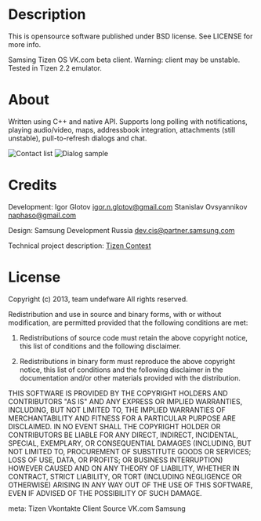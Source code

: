 Description
===============

This is opensource software published under BSD license. See LICENSE for more info.

Samsing Tizen OS VK.com beta client. Warning: client may be unstable. Tested in Tizen 2.2 emulator.

About
===========

Written using C++ and native API. Supports long polling with notifications, playing audio/video, maps, addressbook integration, attachments (still unstable), pull-to-refresh dialogs and chat.

![Contact list](https://pp.vk.me/c411427/v411427989/653f/83mthij4skA.jpg)
![Dialog sample](https://ps.vk.me/c537116/u227270989/docs/c50b727f3fbc/Conversation_Location.png)

Credits
===========

Development:
Igor Glotov <igor.n.glotov@gmail.com>
Stanislav Ovsyannikov <naphaso@gmail.com>

Design:
Samsung Development Russia <dev.cis@partner.samsung.com>

Technical project description: [Tizen Contest](https://vk.com/tizen_contest?w=page-59707777_45508025)

License
===========
  Copyright (c) 2013, team undefware
  All rights reserved.
  
  Redistribution and use in source and binary forms, with or without modification, are permitted provided that the following conditions are met:
  
  1. Redistributions of source code must retain the above copyright notice, this list of conditions and the following disclaimer.
  
  2. Redistributions in binary form must reproduce the above copyright notice, this list of conditions and the following disclaimer in the documentation and/or other materials provided with the distribution.
  
  THIS SOFTWARE IS PROVIDED BY THE COPYRIGHT HOLDERS AND CONTRIBUTORS "AS IS" AND ANY EXPRESS OR IMPLIED WARRANTIES, INCLUDING, BUT NOT LIMITED TO, THE IMPLIED WARRANTIES OF MERCHANTABILITY AND FITNESS FOR A PARTICULAR PURPOSE ARE DISCLAIMED. IN NO EVENT SHALL THE COPYRIGHT HOLDER OR CONTRIBUTORS BE LIABLE FOR ANY DIRECT, INDIRECT, INCIDENTAL, SPECIAL, EXEMPLARY, OR CONSEQUENTIAL DAMAGES (INCLUDING, BUT NOT LIMITED TO, PROCUREMENT OF SUBSTITUTE GOODS OR SERVICES; LOSS OF USE, DATA, OR PROFITS; OR BUSINESS INTERRUPTION) HOWEVER CAUSED AND ON ANY THEORY OF LIABILITY, WHETHER IN CONTRACT, STRICT LIABILITY, OR TORT (INCLUDING NEGLIGENCE OR OTHERWISE) ARISING IN ANY WAY OUT OF THE USE OF THIS SOFTWARE, EVEN IF ADVISED OF THE POSSIBILITY OF SUCH DAMAGE.


meta: Tizen Vkontakte Client Source VK.com Samsung
